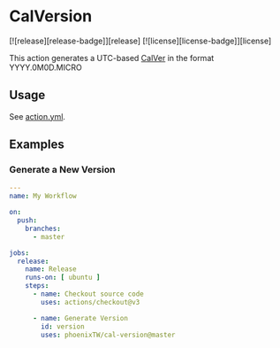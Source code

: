 # CalVersion

[![release][release-badge]][release]
[![license][license-badge]][license]

This action generates a UTC-based [CalVer](https://calver.org/) in the format YYYY.0M0D.MICRO

## Usage

See [action.yml](action.yml).

## Examples

### Generate a New Version

```yaml
---
name: My Workflow

on:
  push:
    branches:
      - master

jobs:
  release:
    name: Release
    runs-on: [ ubuntu ]
    steps:
      - name: Checkout source code
        uses: actions/checkout@v3

      - name: Generate Version
        id: version
        uses: phoenixTW/cal-version@master
```

